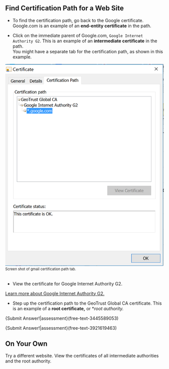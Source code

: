 

## Find Certification Path for a Web Site  

 - To find the certification path, go back to the Google certificate. Google.com is an example of an **end-entity certificate** in the path.
 
 - Click on the immediate parent of Google.com, ```Google Internet Authority G2```. This is an example of an **intermediate certificate** in the path.
<br>You might have a separate tab for the certification path, as shown in this example.
 
<figure class="snippetimg" style="margin:0; width:100%">
  <img src=".guides/img/certpath.PNG">
  <figcaption style="font-size: 0.8em; text-align: left;">  Screen shot of gmail certification path tab.  
  </figcaption></figure><br>

 - View the certificate for Google Internet Authority G2.
 
[Learn more about Google Internet Authority G2.](https://pki.google.com/)

 - Step up the certification path to the GeoTrust Global CA certificate. This is an example of a **root certificate,** or **root authority.*

{Submit Answer!|assessment}(free-text-3445589053)

{Submit Answer!|assessment}(free-text-3921619463)

## On Your Own
Try a different website. View the certificates of all intermediate authorities and the root authority.


